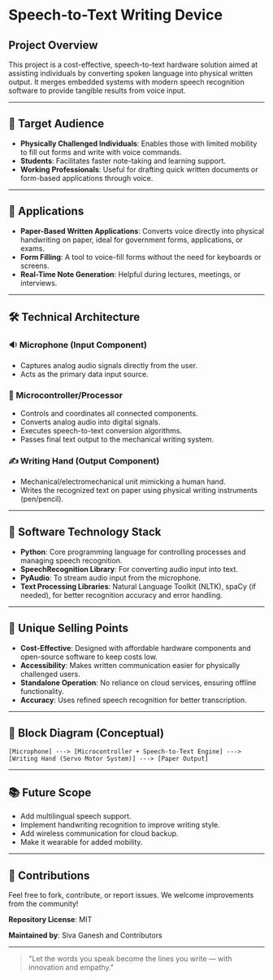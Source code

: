 # Speech-to-Text Writing Device

## Project Overview

This project is a cost-effective, speech-to-text hardware solution aimed at assisting individuals by converting spoken language into physical written output. It merges embedded systems with modern speech recognition software to provide tangible results from voice input.

---

## 🎯 Target Audience

* **Physically Challenged Individuals**: Enables those with limited mobility to fill out forms and write with voice commands.
* **Students**: Facilitates faster note-taking and learning support.
* **Working Professionals**: Useful for drafting quick written documents or form-based applications through voice.

---

## 📌 Applications

* **Paper-Based Written Applications**: Converts voice directly into physical handwriting on paper, ideal for government forms, applications, or exams.
* **Form Filling**: A tool to voice-fill forms without the need for keyboards or screens.
* **Real-Time Note Generation**: Helpful during lectures, meetings, or interviews.

---

## 🛠️ Technical Architecture

### 🔉 Microphone (Input Component)

* Captures analog audio signals directly from the user.
* Acts as the primary data input source.

### 🧠 Microcontroller/Processor

* Controls and coordinates all connected components.
* Converts analog audio into digital signals.
* Executes speech-to-text conversion algorithms.
* Passes final text output to the mechanical writing system.

### ✍️ Writing Hand (Output Component)

* Mechanical/electromechanical unit mimicking a human hand.
* Writes the recognized text on paper using physical writing instruments (pen/pencil).

---

## 🧪 Software Technology Stack

* **Python**: Core programming language for controlling processes and managing speech recognition.
* **SpeechRecognition Library**: For converting audio input into text.
* **PyAudio**: To stream audio input from the microphone.
* **Text Processing Libraries**: Natural Language Toolkit (NLTK), spaCy (if needed), for better recognition accuracy and error handling.

---

## 🚀 Unique Selling Points

* **Cost-Effective**: Designed with affordable hardware components and open-source software to keep costs low.
* **Accessibility**: Makes written communication easier for physically challenged users.
* **Standalone Operation**: No reliance on cloud services, ensuring offline functionality.
* **Accuracy**: Uses refined speech recognition for better transcription.

---

## 📐 Block Diagram (Conceptual)

```
[Microphone] ---> [Microcontroller + Speech-to-Text Engine] ---> [Writing Hand (Servo Motor System)] ---> [Paper Output]
```

---

## 📚 Future Scope

* Add multilingual speech support.
* Implement handwriting recognition to improve writing style.
* Add wireless communication for cloud backup.
* Make it wearable for added mobility.

---

## 🤝 Contributions

Feel free to fork, contribute, or report issues. We welcome improvements from the community!

**Repository License**: MIT

**Maintained by**: Siva Ganesh and Contributors

---

> "Let the words you speak become the lines you write — with innovation and empathy."
